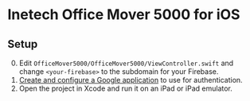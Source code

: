 # Inetech Office Mover 5000 for iOS

## Setup

0. Edit `OfficeMover5000/OfficeMover5000/ViewController.swift` and change `<your-firebase>` to
   the subdomain for your Firebase.
0. [Create and configure a Google application](https://www.firebase.com/docs/ios/guide/login/google.html) to use for authentication.
0. Open the project in Xcode and run it on an iPad or iPad emulator.
